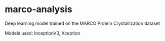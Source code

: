 # marco-analysis
Deep learning model trained on the MARCO Protein Crystallization dataset

Models used: InceptionV3, Xception

